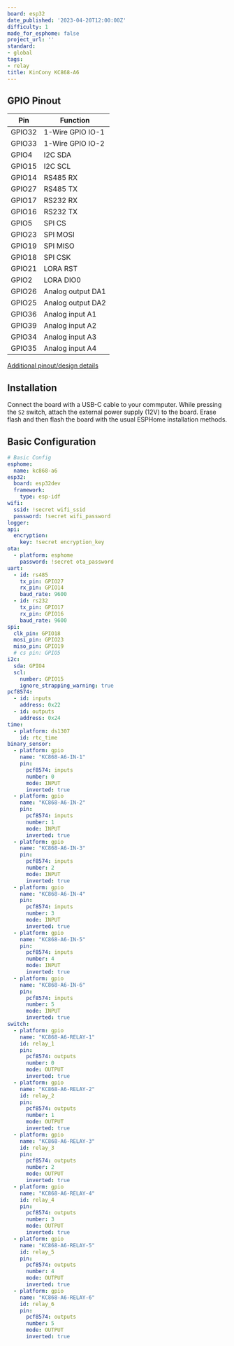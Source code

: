 ```yaml
---
board: esp32
date_published: '2023-04-20T12:00:00Z'
difficulty: 1
made_for_esphome: false
project_url: ''
standard:
- global
tags:
- relay
title: KinCony KC868-A6
---
```


## GPIO Pinout

| Pin    | Function           |
| ------ | ------------------ |
| GPIO32 | 1-Wire GPIO IO-1   |
| GPIO33 | 1-Wire GPIO IO-2   |
| GPIO4  | I2C SDA            |
| GPIO15 | I2C SCL            |
| GPIO14 | RS485 RX           |
| GPIO27 | RS485 TX           |
| GPIO17 | RS232 RX           |
| GPIO16 | RS232 TX           |
| GPIO5  | SPI CS             |
| GPIO23 | SPI MOSI           |
| GPIO19 | SPI MISO           |
| GPIO18 | SPI CSK            |
| GPIO21 | LORA RST           |
| GPIO2  | LORA DIO0          |
| GPIO26 | Analog output DA1  |
| GPIO25 | Analog output DA2  |
| GPIO36 | Analog input A1    |
| GPIO39 | Analog input A2    |
| GPIO34 | Analog input A3    |
| GPIO35 | Analog input A4    |
[Additional pinout/design details](https://www.kincony.com/esp32-6-channel-relay-module-kc868-a6.html)

## Installation

Connect the board with a USB-C cable to your commputer. While pressing the `S2` switch, attach the external power supply (12V) to the board. Erase flash and then flash the board with the usual ESPHome installation methods.

## Basic Configuration

```yaml
# Basic Config
esphome:
  name: kc868-a6
esp32:
  board: esp32dev
  framework:
    type: esp-idf
wifi:
  ssid: !secret wifi_ssid
  password: !secret wifi_password
logger:
api:
  encryption:
    key: !secret encryption_key
ota:
  - platform: esphome
    password: !secret ota_password
uart:
  - id: rs485
    tx_pin: GPIO27
    rx_pin: GPIO14
    baud_rate: 9600
  - id: rs232
    tx_pin: GPIO17
    rx_pin: GPIO16
    baud_rate: 9600
spi:
  clk_pin: GPIO18
  mosi_pin: GPIO23
  miso_pin: GPIO19
  # cs pin: GPIO5
i2c:
  sda: GPIO4
  scl:
    number: GPIO15
    ignore_strapping_warning: true
pcf8574:
  - id: inputs
    address: 0x22
  - id: outputs
    address: 0x24
time:
  - platform: ds1307
    id: rtc_time
binary_sensor:
  - platform: gpio
    name: "KC868-A6-IN-1"
    pin:
      pcf8574: inputs
      number: 0
      mode: INPUT
      inverted: true
  - platform: gpio
    name: "KC868-A6-IN-2"
    pin:
      pcf8574: inputs
      number: 1
      mode: INPUT
      inverted: true
  - platform: gpio
    name: "KC868-A6-IN-3"
    pin:
      pcf8574: inputs
      number: 2
      mode: INPUT
      inverted: true
  - platform: gpio
    name: "KC868-A6-IN-4"
    pin:
      pcf8574: inputs
      number: 3
      mode: INPUT
      inverted: true
  - platform: gpio
    name: "KC868-A6-IN-5"
    pin:
      pcf8574: inputs
      number: 4
      mode: INPUT
      inverted: true
  - platform: gpio
    name: "KC868-A6-IN-6"
    pin:
      pcf8574: inputs
      number: 5
      mode: INPUT
      inverted: true
switch:
  - platform: gpio
    name: "KC868-A6-RELAY-1"
    id: relay_1
    pin:
      pcf8574: outputs
      number: 0
      mode: OUTPUT
      inverted: true
  - platform: gpio
    name: "KC868-A6-RELAY-2"
    id: relay_2
    pin:
      pcf8574: outputs
      number: 1
      mode: OUTPUT
      inverted: true
  - platform: gpio
    name: "KC868-A6-RELAY-3"
    id: relay_3
    pin:
      pcf8574: outputs
      number: 2
      mode: OUTPUT
      inverted: true
  - platform: gpio
    name: "KC868-A6-RELAY-4"
    id: relay_4
    pin:
      pcf8574: outputs
      number: 3
      mode: OUTPUT
      inverted: true
  - platform: gpio
    name: "KC868-A6-RELAY-5"
    id: relay_5
    pin:
      pcf8574: outputs
      number: 4
      mode: OUTPUT
      inverted: true
  - platform: gpio
    name: "KC868-A6-RELAY-6"
    id: relay_6
    pin:
      pcf8574: outputs
      number: 5
      mode: OUTPUT
      inverted: true
```